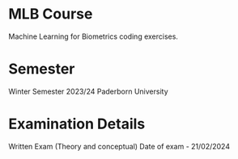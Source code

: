 # MLB Course

Machine Learning for Biometrics coding exercises.

# Semester

Winter Semester 2023/24
Paderborn University

# Examination Details

Written Exam (Theory and conceptual)
Date of exam - 21/02/2024
